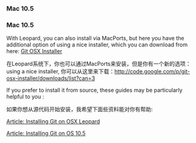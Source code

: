 ### Mac 10.5 ###
### Mac 10.5 ###

With Leopard, you can also install via MacPorts, but here you have the
additional option of using a nice installer, which you can download from here:
[Git OSX
Installer](http://code.google.com/p/git-osx-installer/downloads/list?can=3)

在Leopard系统下，你也可以通过MacPorts来安装，但是你有一个新的选项：using a nice installer, 你可以从这里来下载：http://code.google.com/p/git-osx-installer/downloads/list?can=3

If you prefer to install it from source, these guides may be particularly helpful to you :

如果你想从源代码开始安装，我希望下面些资料能对你有帮助:

[Article: Installing Git on OSX Leopard](http://solutions.treypiepmeier.com/2008/02/25/installing-git-on-os-x-leopard/)

[Article: Installing Git on OS 10.5](http://dysinger.net/2007/12/30/installing-git-on-mac-os-x-105-leopard/)


